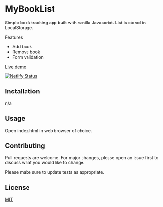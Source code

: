 # MyBookList


Simple book tracking app built with vanilla Javascript. List is stored in LocalStorage.

Features
 - Add book
 - Remove book
 - Form validation

[Live demo](https://epic-swanson-2e7bf6.netlify.app/)

[![Netlify Status](https://api.netlify.com/api/v1/badges/26ff9d4f-fd7f-42bb-9e6c-4910e522afea/deploy-status)](https://app.netlify.com/sites/epic-swanson-2e7bf6/deploys)
## Installation

n/a

## Usage

Open index.html in web browser of choice.

## Contributing
Pull requests are welcome. For major changes, please open an issue first to discuss what you would like to change.

Please make sure to update tests as appropriate.

## License
[MIT](https://choosealicense.com/licenses/mit/)